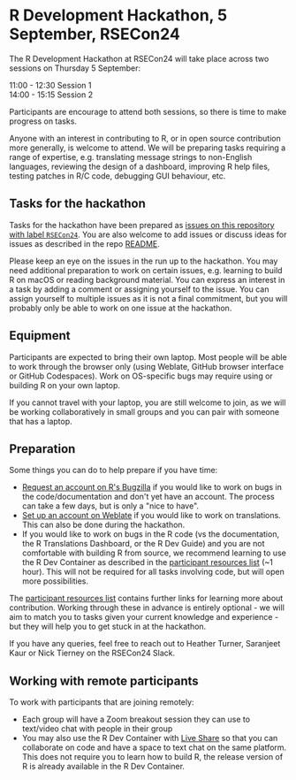 # R Development Hackathon, 5 September, RSECon24

The R Development Hackathon at RSECon24 will take place across two sessions on Thursday 5 September:

11:00 - 12:30 Session 1  
14:00 - 15:15 Session 2

Participants are encourage to attend both sessions, so there is time to make progress on tasks.

Anyone with an interest in contributing to R, or in open source contribution more generally, is welcome to attend. We will be preparing tasks requiring a range of expertise, e.g. translating message strings to non-English languages, reviewing the design of a dashboard, improving R help files, testing patches in R/C code, debugging GUI behaviour, etc.

## Tasks for the hackathon

Tasks for the hackathon have been prepared as [issues on this repository with label `RSECon24`](https://github.com/r-devel/r-dev-day/issues?q=is%3Aissue+is%3Aopen+label%3ARSECon24). You are also welcome to add issues or discuss ideas for issues as described in the repo [README](https://github.com/r-devel/r-dev-day/blob/main/README.md).

Please keep an eye on the issues in the run up to the hackathon. You may need additional preparation to work on certain issues, e.g. learning to build R on macOS or reading background material. You can express an interest in a task by adding a comment or assigning yourself to the issue. You can assign yourself to multiple issues as it is not a final commitment, but you will probably only be able to work on one issue at the hackathon.

## Equipment

Participants are expected to bring their own laptop. Most people will be able to work through the browser only (using Weblate, GitHub browser interface or GitHub Codespaces). Work on OS-specific bugs may require using or building R on your own laptop.

If you cannot travel with your laptop, you are still welcome to join, as we will be working collaboratively in small groups and you can pair with someone that has a laptop.

## Preparation

Some things you can do to help prepare if you have time:

 - [Request an account on R's Bugzilla](https://contributor.r-project.org/rdevguide/IssueTrack.html#bugzilla-account) if you would like to work on bugs in the code/documentation and don't yet have an account. The process can take a few days, but is only a "nice to have".
 - [Set up an account on Weblate](https://translate.rx.studio/projects/r-project/) if you would like to work on translations. This can also be done during the hackathon.
 - If you would like to work on bugs in the R code (vs the documentation, the R Translations Dashboard, or the R Dev Guide) and you are not comfortable with building R from source, we recommend learning to use the R Dev Container as described in the [participant resources list](../../blob/main/participant_resource_list.md) (~1 hour). This will not be required for all tasks involving code, but will open more possibilities.

The [participant resources list](https://github.com/r-devel/r-dev-day/blob/main/participant_resource_list.md) contains further links for learning more about contribution. Working through these in advance is entirely optional - we will aim to match you to tasks given your current knowledge and experience - but they will help you to get stuck in at the hackathon.

If you have any queries, feel free to reach out to Heather Turner, Saranjeet Kaur or Nick Tierney on the RSECon24 Slack.

## Working with remote participants

To work with participants that are joining remotely:

* Each group will have a Zoom breakout session they can use to text/video chat with people in their group
* You may also use the R Dev Container with [Live Share](https://contributor.r-project.org/r-dev-env/container_setup/live_share/) so that you can collaborate on code and have a space to text chat on the same platform. This does not require you to learn how to build R, the release version of R is already available in the R Dev Container.
